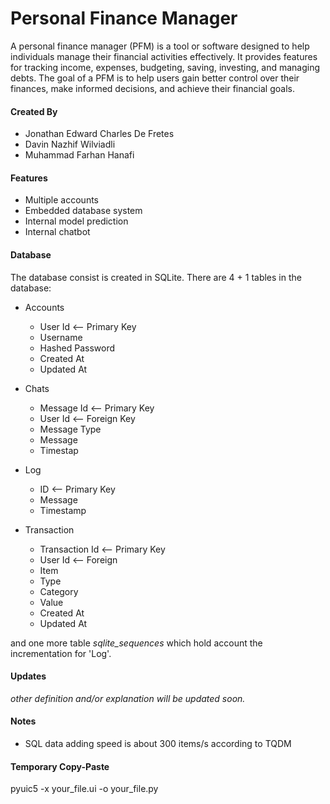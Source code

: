 # Personal Finance Manager

A personal finance manager (PFM) is a tool or software designed to help individuals manage their financial activities effectively. It provides features for tracking income, expenses, budgeting, saving, investing, and managing debts. The goal of a PFM is to help users gain better control over their finances, make informed decisions, and achieve their financial goals.

#### Created By
- Jonathan Edward Charles De Fretes     
- Davin Nazhif Wilviadli     
- Muhammad Farhan Hanafi

#### Features
- Multiple accounts
- Embedded database system 
- Internal model prediction
- Internal chatbot

#### Database
The database consist is created in SQLite. There are 4 + 1 tables in the database:
+ Accounts
    * User Id  <-- Primary Key
    * Username
    * Hashed Password
    * Created At
    * Updated At

+ Chats
    * Message Id <-- Primary Key
    * User Id <-- Foreign Key
    * Message Type
    * Message
    * Timestap

+ Log
    * ID <-- Primary Key
    * Message
    * Timestamp

+ Transaction
    * Transaction Id <-- Primary Key
    * User Id <-- Foreign 
    * Item
    * Type
    * Category
    * Value
    * Created At
    * Updated At

and one more table _sqlite_sequences_ which hold account the incrementation for 'Log'.

#### Updates
_other definition and/or explanation will be updated soon._

#### Notes
+ SQL data adding speed is about 300 items/s according to TQDM

#### Temporary Copy-Paste
pyuic5 -x your_file.ui -o your_file.py